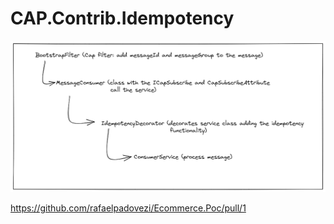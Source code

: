 # CAP.Contrib.Idempotency

![Diagram](./docs/diagram.png)

https://github.com/rafaelpadovezi/Ecommerce.Poc/pull/1